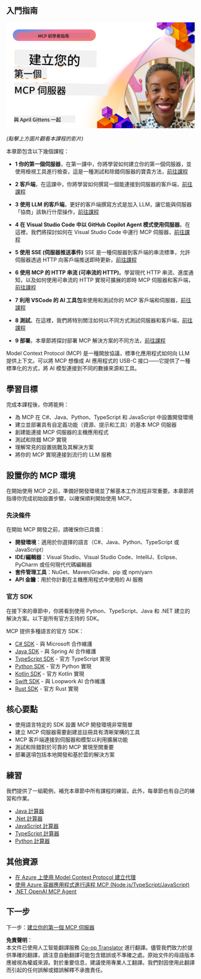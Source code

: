 <!--
CO_OP_TRANSLATOR_METADATA:
{
  "original_hash": "858362ce0118de3fec0f9114bf396101",
  "translation_date": "2025-07-28T23:47:50+00:00",
  "source_file": "03-GettingStarted/README.md",
  "language_code": "hk"
}
-->
## 入門指南  

[![建立你的第一個 MCP 伺服器](../../../translated_images/04.0ea920069efd979a0b2dad51e72c1df7ead9c57b3305796068a6cee1f0dd6674.hk.png)](https://youtu.be/sNDZO9N4m9Y)

_(點擊上方圖片觀看本課程的影片)_

本章節包含以下幾個課程：

- **1 你的第一個伺服器**，在第一課中，你將學習如何建立你的第一個伺服器，並使用檢視工具進行檢查，這是一種測試和除錯伺服器的寶貴方法，[前往課程](01-first-server/README.md)

- **2 客戶端**，在這課中，你將學習如何撰寫一個能連接到伺服器的客戶端，[前往課程](02-client/README.md)

- **3 使用 LLM 的客戶端**，更好的客戶端撰寫方式是加入 LLM，讓它能與伺服器「協商」該執行什麼操作，[前往課程](03-llm-client/README.md)

- **4 在 Visual Studio Code 中以 GitHub Copilot Agent 模式使用伺服器**。在這裡，我們將探討如何在 Visual Studio Code 中運行 MCP 伺服器，[前往課程](04-vscode/README.md)

- **5 使用 SSE (伺服器推送事件)** SSE 是一種伺服器到客戶端的串流標準，允許伺服器透過 HTTP 向客戶端推送即時更新，[前往課程](05-sse-server/README.md)

- **6 使用 MCP 的 HTTP 串流 (可串流的 HTTP)**。學習現代 HTTP 串流、進度通知，以及如何使用可串流的 HTTP 實現可擴展的即時 MCP 伺服器和客戶端，[前往課程](06-http-streaming/README.md)

- **7 利用 VSCode 的 AI 工具包**來使用和測試你的 MCP 客戶端和伺服器，[前往課程](07-aitk/README.md)

- **8 測試**。在這裡，我們將特別關注如何以不同方式測試伺服器和客戶端，[前往課程](08-testing/README.md)

- **9 部署**。本章節將探討部署 MCP 解決方案的不同方法，[前往課程](09-deployment/README.md)

Model Context Protocol (MCP) 是一種開放協議，標準化應用程式如何向 LLM 提供上下文。可以將 MCP 想像成 AI 應用程式的 USB-C 接口——它提供了一種標準化的方式，將 AI 模型連接到不同的數據來源和工具。

## 學習目標

完成本課程後，你將能夠：

- 為 MCP 在 C#、Java、Python、TypeScript 和 JavaScript 中設置開發環境
- 建立並部署具有自定義功能（資源、提示和工具）的基本 MCP 伺服器
- 創建能連接 MCP 伺服器的主機應用程式
- 測試和除錯 MCP 實現
- 理解常見的設置挑戰及其解決方案
- 將你的 MCP 實現連接到流行的 LLM 服務

## 設置你的 MCP 環境

在開始使用 MCP 之前，準備好開發環境並了解基本工作流程非常重要。本章節將指導你完成初始設置步驟，以確保順利開始使用 MCP。

### 先決條件

在開始 MCP 開發之前，請確保你已具備：

- **開發環境**：適用於你選擇的語言（C#、Java、Python、TypeScript 或 JavaScript）
- **IDE/編輯器**：Visual Studio、Visual Studio Code、IntelliJ、Eclipse、PyCharm 或任何現代代碼編輯器
- **套件管理工具**：NuGet、Maven/Gradle、pip 或 npm/yarn
- **API 金鑰**：用於你計劃在主機應用程式中使用的 AI 服務

### 官方 SDK

在接下來的章節中，你將看到使用 Python、TypeScript、Java 和 .NET 建立的解決方案。以下是所有官方支持的 SDK。

MCP 提供多種語言的官方 SDK：
- [C# SDK](https://github.com/modelcontextprotocol/csharp-sdk) - 與 Microsoft 合作維護
- [Java SDK](https://github.com/modelcontextprotocol/java-sdk) - 與 Spring AI 合作維護
- [TypeScript SDK](https://github.com/modelcontextprotocol/typescript-sdk) - 官方 TypeScript 實現
- [Python SDK](https://github.com/modelcontextprotocol/python-sdk) - 官方 Python 實現
- [Kotlin SDK](https://github.com/modelcontextprotocol/kotlin-sdk) - 官方 Kotlin 實現
- [Swift SDK](https://github.com/modelcontextprotocol/swift-sdk) - 與 Loopwork AI 合作維護
- [Rust SDK](https://github.com/modelcontextprotocol/rust-sdk) - 官方 Rust 實現

## 核心要點

- 使用語言特定的 SDK 設置 MCP 開發環境非常簡單
- 建立 MCP 伺服器需要創建並註冊具有清晰架構的工具
- MCP 客戶端連接到伺服器和模型以利用擴展功能
- 測試和除錯對於可靠的 MCP 實現至關重要
- 部署選項包括本地開發和基於雲的解決方案

## 練習

我們提供了一組範例，補充本章節中所有課程的練習。此外，每章節也有自己的練習和作業。

- [Java 計算器](./samples/java/calculator/README.md)
- [.Net 計算器](../../../03-GettingStarted/samples/csharp)
- [JavaScript 計算器](./samples/javascript/README.md)
- [TypeScript 計算器](./samples/typescript/README.md)
- [Python 計算器](../../../03-GettingStarted/samples/python)

## 其他資源

- [在 Azure 上使用 Model Context Protocol 建立代理](https://learn.microsoft.com/azure/developer/ai/intro-agents-mcp)
- [使用 Azure 容器應用程式進行遠程 MCP (Node.js/TypeScript/JavaScript)](https://learn.microsoft.com/samples/azure-samples/mcp-container-ts/mcp-container-ts/)
- [.NET OpenAI MCP Agent](https://learn.microsoft.com/samples/azure-samples/openai-mcp-agent-dotnet/openai-mcp-agent-dotnet/)

## 下一步

下一步：[建立你的第一個 MCP 伺服器](01-first-server/README.md)

**免責聲明**：  
本文件已使用人工智能翻譯服務 [Co-op Translator](https://github.com/Azure/co-op-translator) 進行翻譯。儘管我們致力於提供準確的翻譯，請注意自動翻譯可能包含錯誤或不準確之處。原始文件的母語版本應被視為權威來源。對於重要信息，建議使用專業人工翻譯。我們對因使用此翻譯而引起的任何誤解或錯誤解釋不承擔責任。